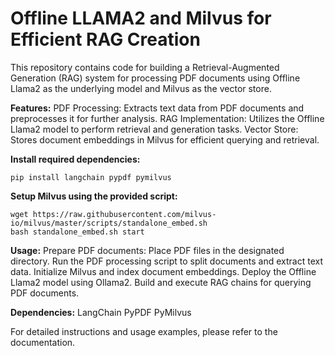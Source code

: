 # Offline LLAMA2 and Milvus for Efficient RAG Creation

This repository contains code for building a Retrieval-Augmented Generation (RAG) system for processing PDF documents using Offline Llama2 as the underlying model and Milvus as the vector store.

**Features:**
PDF Processing: Extracts text data from PDF documents and preprocesses it for further analysis.
RAG Implementation: Utilizes the Offline Llama2 model to perform retrieval and generation tasks.
Vector Store: Stores document embeddings in Milvus for efficient querying and retrieval.

**Install required dependencies:**
```
pip install langchain pypdf pymilvus
```

**Setup Milvus using the provided script:**

```
wget https://raw.githubusercontent.com/milvus-io/milvus/master/scripts/standalone_embed.sh
bash standalone_embed.sh start
```

**Usage:**
Prepare PDF documents: Place PDF files in the designated directory.
Run the PDF processing script to split documents and extract text data.
Initialize Milvus and index document embeddings.
Deploy the Offline Llama2 model using Ollama2.
Build and execute RAG chains for querying PDF documents.

**Dependencies:**
LangChain
PyPDF
PyMilvus

For detailed instructions and usage examples, please refer to the documentation.
